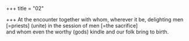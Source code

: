 +++
title = "02"

+++
At the encounter together with whom, wherever it be, delighting men  [=priests] (unite) in the session of men [=the sacrifice]  
and whom even the worthy (gods) kindle and our folk bring to birth. 